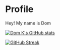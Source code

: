 # Profile
Hey! My name is Dom 

[![Dom K's GitHub stats](https://github-readme-stats.vercel.app/api?username=DudeUnoob)](https://github.com/anuraghazra/github-readme-stats)

[![GitHub Streak](https://github-readme-streak-stats.herokuapp.com/?user=DenverCoder1&theme=dark)](https://git.io/streak-stats)
